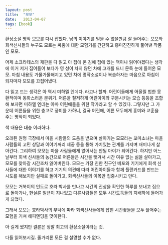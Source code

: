 ```yaml
---
layout: post
title:  "모모"
date:   2013-04-07
tags: [book]
---
```


환상소설 명작 모모를 다시 잡았다. 남의 이야기를 믿을 수 없을만큼 잘 들어주는 모모와 회색신사들의 누구도 모르는 싸움에 대한 모험기를 간단하고 흥미진진하게 풀어낸 작품인 모모. 

  어제 소크라테스의 재판을 다 읽고 아 집에 온 김에 집에 있는 책이나 읽어야겠다는 생각에 이거 저거 집어들어 보다가 영 성이 차지 않던 차에 고개를 드니 문득 눈에 들어온 모모. 마침 내용도 가물가물해지고 있던 차에 명작소설이나 복습하자는 마음으로 아침이 되자마자 모모를 끄집어냈다. 

  다 읽고 드는 생각은 아 역시 미하엘 엔데다. 라고나 할까. 어린이들에게 어울릴 법한 몽환적이며 동화스러운 분위기. 어른을 철저하게 어린아이와 구분시키는 모습 등등을 조합해 보자면 미하엘 엔데는 아마 어린애들을 위한 작가라고 할 수 있겠다. 그렇지만 그 가운데 어른들을 위한 충고로 풍미를 가하니, 결국 어린애, 어른 모두에게 흥미와 교훈을 주는 명작이 되었다. 

  책 내용은 대충 이러하다. 

  오래된 원형 극장에서 마을 시람들의 도움을 받으며 살아가는 모모라는 꼬마소녀는 마을 사람들의 고민 상담과 이야기꺼리 제공 등을 통해 가치있는 관계를 가지며 재미나게 살아간다. 그리하여 모모는 마을 사람들에게 없어서는 안될 아이가 되어간다. 하지만 어느날부터 회색 신사들의 농간으로 어른들은 시간을 뺏겨서 시간 여유 없는 싦을 살아가고, 모모를 찾아갈 시간조차 잃어버린다. 모모는 가장 친한 친구인 베포와 기기에게 회색 신사들에 대한 이야기를 하고 기기의 의견에 따라 어린아이들과 함께 플랜카드를 만드는 시도를 해보지만 실패로 돌아가고, 회색신사들의 이목만 집중시키고 만다. 

  모모는 거북이의 인도로 호라 박사를 만나고 시간의 진상을 확인한 하루를 보내고 집으로 돌아가나, 현실론 일년이 지나있고 다른사람들은 모두 시간도둑들의 지배하에 들어가게 되었다. 

  그래서 모모는 호라박사의 부탁에 따라 회색신사들에게 잡힌 시간꽃들을 모두 풀어주는 모험을 거쳐 해피엔딩을 맞이한다. 

  아 길게 썼지만 결론은 정말 최고의 환상소설이라는 것. 

  다들 읽어보시길. 줄거리론 모든 걸 설명할 수가 없다.